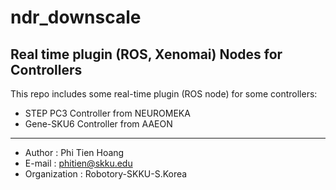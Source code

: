 # ndr_downscale
## Real time plugin (ROS, Xenomai) Nodes for Controllers
This repo includes some real-time plugin (ROS node) for some controllers:
- STEP PC3 Controller from NEUROMEKA
- Gene-SKU6 Controller from AAEON
--------------------------------------------------------------
- Author        : Phi Tien Hoang
- E-mail        : phitien@skku.edu
- Organization  : Robotory-SKKU-S.Korea
